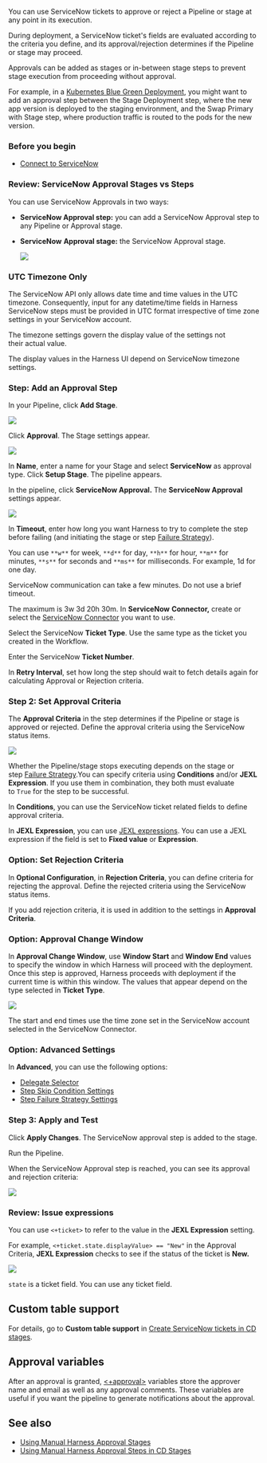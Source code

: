 You can use ServiceNow tickets to approve or reject a Pipeline or stage at any point in its execution.

During deployment, a ServiceNow ticket's fields are evaluated according to the criteria you define, and its approval/rejection determines if the Pipeline or stage may proceed.

Approvals can be added as stages or in-between stage steps to prevent stage execution from proceeding without approval.

For example, in a [Kubernetes Blue Green Deployment](/docs/continuous-delivery/deploy-srv-diff-platforms/kubernetes/kubernetes-executions/create-a-kubernetes-blue-green-deployment/), you might want to add an approval step between the Stage Deployment step, where the new app version is deployed to the staging environment, and the Swap Primary with Stage step, where production traffic is routed to the pods for the new version.

### Before you begin

* [Connect to ServiceNow](/docs/platform/connectors/ticketing-systems/connect-to-service-now.md)

### Review: ServiceNow Approval Stages vs Steps

You can use ServiceNow Approvals in two ways:

* **ServiceNow Approval step:** you can add a ServiceNow Approval step to any Pipeline or Approval stage.
* **ServiceNow** **Approval stage:** the ServiceNow Approval stage.
  
  ![](./static/service-now-approvals-00.png)

### UTC Timezone Only

The ServiceNow API only allows date time and time values in the UTC timezone. Consequently, input for any datetime/time fields in Harness ServiceNow steps must be provided in UTC format irrespective of time zone settings in your ServiceNow account.

The timezone settings govern the display value of the settings not their actual value.

The display values in the Harness UI depend on ServiceNow timezone settings.

### Step: Add an Approval Step

In your Pipeline, click **Add Stage**.

![](./static/service-now-approvals-01.png)

Click **Approval**. The Stage settings appear.

![](./static/service-now-approvals-02.png)

In **Name**, enter a name for your Stage and select **ServiceNow** as approval type. Click **Setup Stage**. The pipeline appears.

In the pipeline, click **ServiceNow Approval.** The **ServiceNow Approval** settings appear.

![](./static/service-now-approvals-03.png)

In **Timeout**, enter how long you want Harness to try to complete the step before failing (and initiating the stage or step [Failure Strategy](/docs/platform/pipelines/define-a-failure-strategy-on-stages-and-steps.md)).

You can use `**w**` for week, `**d**` for day, `**h**` for hour, `**m**` for minutes, `**s**` for seconds and `**ms**` for milliseconds. For example, 1d for one day.

ServiceNow communication can take a few minutes. Do not use a brief timeout.

The maximum is 3w 3d 20h 30m. In **ServiceNow** **Connector,** create or select the [ServiceNow Connector](/docs/platform/connectors/ticketing-systems/connect-to-service-now.md) you want to use.

Select the ServiceNow **Ticket Type**. Use the same type as the ticket you created in the Workflow.

Enter the ServiceNow **Ticket Number**.

In **Retry Interval**, set how long the step should wait to fetch details again for calculating Approval or Rejection criteria.

### Step 2: Set Approval Criteria

The **Approval Criteria** in the step determines if the Pipeline or stage is approved or rejected. Define the approval criteria using the ServiceNow status items.

![](./static/service-now-approvals-04.png)

Whether the Pipeline/stage stops executing depends on the stage or step [Failure Strategy](/docs/platform/pipelines/define-a-failure-strategy-on-stages-and-steps.md).You can specify criteria using **Conditions** and/or **JEXL Expression**. If you use them in combination, they both must evaluate to `True` for the step to be successful.

In **Conditions**, you can use the ServiceNow ticket related fields to define approval criteria.

In **JEXL Expression**, you can use [JEXL expressions](https://commons.apache.org/proper/commons-jexl/reference/syntax.html). You can use a JEXL expression if the field is set to **Fixed value** or **Expression**.

### Option: Set Rejection Criteria

In **Optional Configuration**, in **Rejection Criteria**, you can define criteria for rejecting the approval. Define the rejected criteria using the ServiceNow status items.

If you add rejection criteria, it is used in addition to the settings in **Approval Criteria**.

### Option: Approval Change Window

In **Approval Change Window**, use **Window Start** and **Window End** values to specify the window in which Harness will proceed with the deployment. Once this step is approved, Harness proceeds with deployment if the current time is within this window. The values that appear depend on the type selected in **Ticket Type**. 

![](./static/service-now-approvals-05.png)

The start and end times use the time zone set in the ServiceNow account selected in the ServiceNow Connector.

### Option: Advanced Settings

In **Advanced**, you can use the following options:

* [Delegate Selector](/docs/platform/delegates/manage-delegates/select-delegates-with-selectors.md)
* [Step Skip Condition Settings](/docs/platform/pipelines/w_pipeline-steps-reference/step-skip-condition-settings.md)
* [Step Failure Strategy Settings](/docs/platform/pipelines/w_pipeline-steps-reference/step-skip-condition-settings.md)

### Step 3: Apply and Test

Click **Apply Changes**. The ServiceNow approval step is added to the stage.

Run the Pipeline.

When the ServiceNow Approval step is reached, you can see its approval and rejection criteria:

![](./static/service-now-approvals-06.png)

### Review: Issue expressions

You can use `<+ticket>` to refer to the value in the **JEXL Expression** setting.

For example, `<+ticket.state.displayValue> == "New"` in the Approval Criteria, **JEXL Expression** checks to see if the status of the ticket is **New.**

![](./static/service-now-approvals-07.png)

`state` is a ticket field. You can use any ticket field.

## Custom table support

For details, go to **Custom table support** in [Create ServiceNow tickets in CD stages](/docs/continuous-delivery/x-platform-cd-features/cd-steps/ticketing-systems/create-service-now-tickets-in-cd-stages#custom-table-support).

## Approval variables

After an approval is granted, [\<+approval>](/docs/platform/variables-and-expressions/harness-variables#approval) variables store the approver name and email as well as any approval comments. These variables are useful if you want the pipeline to generate notifications about the approval.

## See also

* [Using Manual Harness Approval Stages](/docs/platform/approvals/adding-harness-approval-stages.md)
* [Using Manual Harness Approval Steps in CD Stages](/docs/continuous-delivery/x-platform-cd-features/cd-steps/approvals/using-harness-approval-steps-in-cd-stages.md)

